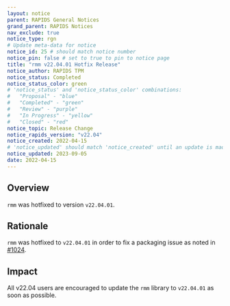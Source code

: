```yaml
---
layout: notice
parent: RAPIDS General Notices
grand_parent: RAPIDS Notices
nav_exclude: true
notice_type: rgn
# Update meta-data for notice
notice_id: 25 # should match notice number
notice_pin: false # set to true to pin to notice page
title: "rmm v22.04.01 Hotfix Release"
notice_author: RAPIDS TPM
notice_status: Completed
notice_status_color: green
# 'notice_status' and 'notice_status_color' combinations:
#   "Proposal" - "blue"
#   "Completed" - "green"
#   "Review" - "purple"
#   "In Progress" - "yellow"
#   "Closed" - "red"
notice_topic: Release Change
notice_rapids_version: "v22.04"
notice_created: 2022-04-15
# 'notice_updated' should match 'notice_created' until an update is made
notice_updated: 2023-09-05
date: 2022-04-15
---
```


## Overview

`rmm` was hotfixed to version `v22.04.01`.

## Rationale

`rmm` was hotfixed to `v22.04.01` in order to fix a packaging issue as noted in [#1024](https://github.com/rapidsai/rmm/pull/1024).

## Impact

All v22.04 users are encouraged to update the `rmm` library to `v22.04.01` as soon as possible.
